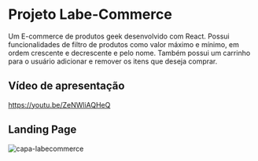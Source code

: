 # Projeto Labe-Commerce

Um E-commerce de produtos geek desenvolvido com React. Possui funcionalidades de filtro de produtos como valor máximo e mínimo, em ordem crescente e decrescente e pelo nome. Também possui um carrinho para o usuário adicionar e remover os itens que deseja comprar.

## Vídeo de apresentação
https://youtu.be/ZeNWliAQHeQ

## Landing Page
![capa-labecommerce](https://github.com/KiefferTorricilia/Projeto-LabeCommerce/assets/95080358/b6938952-4b40-4f42-920e-32bd2dd42d50)
